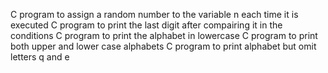 C program to assign a random number to the variable n each time it is executed
C program to print the last digit after compairing it in the conditions
C program to print the alphabet in lowercase
C program to print both upper and lower case alphabets
C program to print alphabet but omit letters q and e
